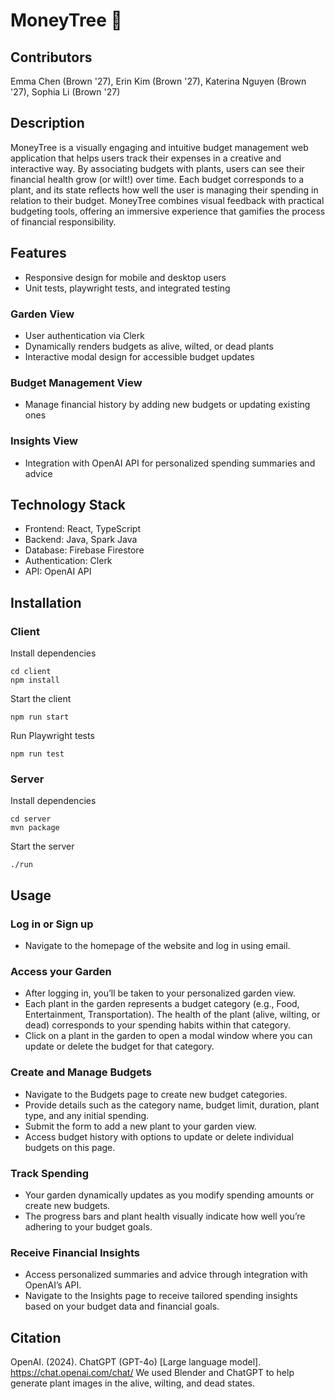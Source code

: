 # MoneyTree 🌱

## Contributors

Emma Chen (Brown '27), Erin Kim (Brown '27), Katerina Nguyen (Brown '27), Sophia Li (Brown '27)

## Description

MoneyTree is a visually engaging and intuitive budget management web application that helps users track their expenses in a creative and interactive way. By associating budgets with plants, users can see their financial health grow (or wilt!) over time. Each budget corresponds to a plant, and its state reflects how well the user is managing their spending in relation to their budget. MoneyTree combines visual feedback with practical budgeting tools, offering an immersive experience that gamifies the process of financial responsibility.

## Features

- Responsive design for mobile and desktop users
- Unit tests, playwright tests, and integrated testing

### Garden View

- User authentication via Clerk
- Dynamically renders budgets as alive, wilted, or dead plants
- Interactive modal design for accessible budget updates

### Budget Management View

- Manage financial history by adding new budgets or updating existing ones

### Insights View

- Integration with OpenAI API for personalized spending summaries and advice

## Technology Stack

- Frontend: React, TypeScript
- Backend: Java, Spark Java
- Database: Firebase Firestore
- Authentication: Clerk
- API: OpenAI API

## Installation

### Client

Install dependencies

```agsl
cd client
npm install
```

Start the client

```agsl
npm run start
```

Run Playwright tests

```agsl
npm run test
```

### Server

Install dependencies

```agsl
cd server
mvn package
```

Start the server

```agsl
./run
```

## Usage

### Log in or Sign up

- Navigate to the homepage of the website and log in using email.

### Access your Garden

- After logging in, you’ll be taken to your personalized garden view.
- Each plant in the garden represents a budget category (e.g., Food, Entertainment, Transportation). The health of the plant (alive, wilting, or dead) corresponds to your spending habits within that category.
- Click on a plant in the garden to open a modal window where you can update or delete the budget for that category.

### Create and Manage Budgets

- Navigate to the Budgets page to create new budget categories.
- Provide details such as the category name, budget limit, duration, plant type, and any initial spending.
- Submit the form to add a new plant to your garden view.
- Access budget history with options to update or delete individual budgets on this page.

### Track Spending

- Your garden dynamically updates as you modify spending amounts or create new budgets.
- The progress bars and plant health visually indicate how well you’re adhering to your budget goals.

### Receive Financial Insights

- Access personalized summaries and advice through integration with OpenAI’s API.
- Navigate to the Insights page to receive tailored spending insights based on your budget data and financial goals.

## Citation

OpenAI. (2024). ChatGPT (GPT-4o) [Large language model]. https://chat.openai.com/chat/ We used Blender and ChatGPT to help generate plant images in the alive, wilting, and dead states.
